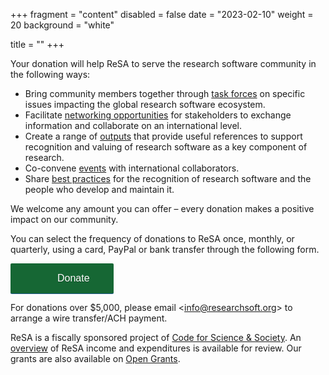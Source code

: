 +++
fragment = "content"
disabled = false
date = "2023-02-10"
weight = 20
background = "white"

title = ""
+++

Your donation will help ReSA to serve the research software community in the
following ways:

- Bring community members together through
[task forces](https://www.researchsoft.org/taskforces/) on specific issues
impacting the global research software ecosystem.
- Facilitate
[networking opportunities](https://www.researchsoft.org/funders-forum/)
for stakeholders to exchange information and collaborate on an international level.
- Create a range of [outputs](https://www.researchsoft.org/resa-resources/) that
provide useful references to support recognition and valuing of research
software as a key component of research.
- Co-convene [events](https://www.researchsoft.org/events/) with international
collaborators.
- Share [best practices](https://www.researchsoft.org/guidelines/) for the
recognition of research software and the people who develop and maintain it.

We welcome any amount you can offer – every donation makes a positive impact on
our community.

You can select the frequency of donations to ReSA once, monthly,
 or quarterly, using a card, PayPal or bank transfer through the following form.

<a style="background: #166734 url(https://donorbox.org/images/red_logo.png) no-repeat 37px;color: #fff;text-decoration: none;font-family: Verdana,sans-serif;display: inline-block;font-size: 16px;padding: 15px 38px;padding-left: 75px;-webkit-border-radius: 2px;-moz-border-radius: 2px;border-radius: 2px;box-shadow: 0 1px 0 0 #1f5a89;text-shadow: 0 1px rgba(0, 0, 0, 0.3);" href="https://donorbox.org/research-software-alliance">Donate</a>

For donations over $5,000, please email
<[info@researchsoft.org](mailto:info@researchsoft.org)> to arrange a wire transfer/ACH payment.

ReSA is a fiscally sponsored project of
[Code for Science & Society](https://codeforscience.org/). An
[overview](https://docs.google.com/spreadsheets/d/1u00bPi5jIeI_iO5AfaBA97jxdLTgQW5rWwGkGI7RI0M/edit#gid=0)
 of ReSA income and expenditures is available for review. Our grants are also
  available on [Open Grants](https://www.ogrants.org/).

